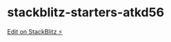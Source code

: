 # stackblitz-starters-atkd56

[Edit on StackBlitz ⚡️](https://stackblitz.com/edit/stackblitz-starters-atkd56)